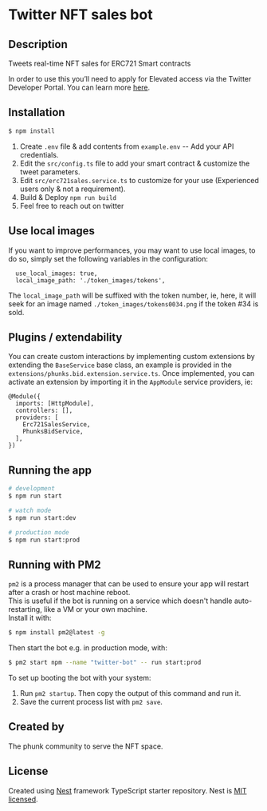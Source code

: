 <h1>Twitter NFT sales bot</h1>

## Description

Tweets real-time NFT sales for ERC721 Smart contracts

In order to use this you’ll need to apply for Elevated access via the Twitter Developer Portal. You can learn more [here](https://developer.twitter.com/en/docs/twitter-api/getting-started/about-twitter-api#v2-access-leve).

## Installation

```bash
$ npm install
```

1. Create `.env` file & add contents from `example.env` -- Add your API credentials.
2. Edit the `src/config.ts` file to add your smart contract & customize the tweet parameters.
3. Edit `src/erc721sales.service.ts` to customize for your use (Experienced users only & not a requirement).
4. Build & Deploy `npm run build`
5. Feel free to reach out on twitter

## Use local images

If you want to improve performances, you may want to use local images, to do so, simply
set the following variables in the configuration:

```
  use_local_images: true,
  local_image_path: './token_images/tokens',
```

The `local_image_path` will be suffixed with the token number, ie, here, it will seek for an image
named `./token_images/tokens0034.png` if the token #34 is sold.

## Plugins / extendability

You can create custom interactions by implementing custom extensions by extending the `BaseService` base
class, an example is provided in  the `extensions/phunks.bid.extension.service.ts`. Once implemented, you can activate an extension by importing it in the `AppModule` service providers, ie:

```
@Module({
  imports: [HttpModule],
  controllers: [],
  providers: [
    Erc721SalesService, 
    PhunksBidService,
  ],
})
```

## Running the app

```bash
# development
$ npm run start

# watch mode
$ npm run start:dev

# production mode
$ npm run start:prod
```

## Running with PM2
`pm2` is a process manager that can be used to ensure your app will restart after a crash or host machine reboot.  
This is useful if the bot is running on a service which doesn't handle auto-restarting, like a VM or your own machine.  
Install it with:  
```bash
$ npm install pm2@latest -g
```
Then start the bot e.g. in production mode, with:
```bash
$ pm2 start npm --name "twitter-bot" -- run start:prod
```

To set up booting the bot with your system:
1. Run `pm2 startup`. Then copy the output of this command and run it.
2. Save the current process list with `pm2 save`.

## Created by

The phunk community to serve the NFT space.

## License

Created using [Nest](https://github.com/nestjs/nest) framework TypeScript starter repository.
Nest is [MIT licensed](LICENSE).
